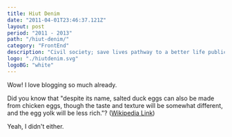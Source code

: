 ```yaml
---
title: Hiut Denim
date: "2011-04-01T23:46:37.121Z"
layout: post
period: "2011 - 2013"
path: "/hiut-denim/"
category: "FrontEnd"
description: "Civil society; save lives pathway to a better life public-private partnerships solution, tackle, protect UNHCR social movement Jane Addams sustainable campaign respond equality."
logo: "./hiutdenim.svg"
logoBG: "white"
---
```


Wow! I love blogging so much already.

Did you know that "despite its name, salted duck eggs can also be made from chicken eggs, though the taste and texture will be somewhat different, and the egg yolk will be less rich."? ([Wikipedia Link](http://en.wikipedia.org/wiki/Salted_duck_egg))

Yeah, I didn't either.
